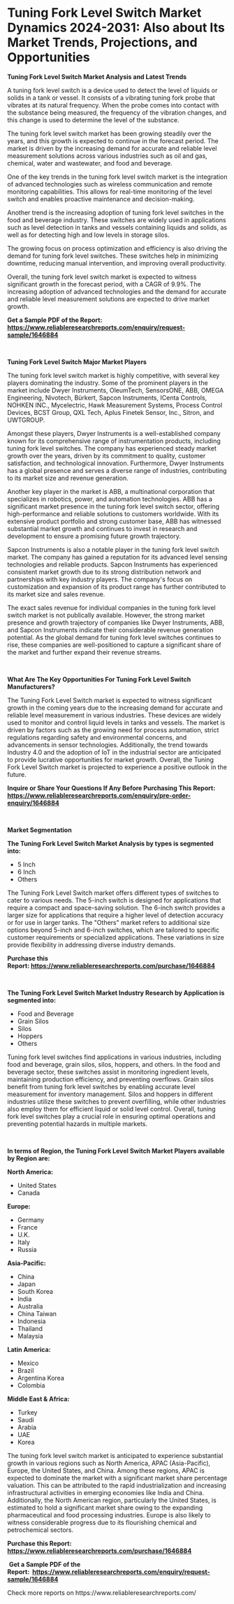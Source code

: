 <p><h1>Tuning Fork Level Switch Market Dynamics 2024-2031: Also about Its Market Trends, Projections, and Opportunities</h1></p><p><strong>Tuning Fork Level Switch Market Analysis and Latest Trends</strong></p>
<p><p>A tuning fork level switch is a device used to detect the level of liquids or solids in a tank or vessel. It consists of a vibrating tuning fork probe that vibrates at its natural frequency. When the probe comes into contact with the substance being measured, the frequency of the vibration changes, and this change is used to determine the level of the substance.</p><p>The tuning fork level switch market has been growing steadily over the years, and this growth is expected to continue in the forecast period. The market is driven by the increasing demand for accurate and reliable level measurement solutions across various industries such as oil and gas, chemical, water and wastewater, and food and beverage. </p><p>One of the key trends in the tuning fork level switch market is the integration of advanced technologies such as wireless communication and remote monitoring capabilities. This allows for real-time monitoring of the level switch and enables proactive maintenance and decision-making.</p><p>Another trend is the increasing adoption of tuning fork level switches in the food and beverage industry. These switches are widely used in applications such as level detection in tanks and vessels containing liquids and solids, as well as for detecting high and low levels in storage silos.</p><p>The growing focus on process optimization and efficiency is also driving the demand for tuning fork level switches. These switches help in minimizing downtime, reducing manual intervention, and improving overall productivity.</p><p>Overall, the tuning fork level switch market is expected to witness significant growth in the forecast period, with a CAGR of 9.9%. The increasing adoption of advanced technologies and the demand for accurate and reliable level measurement solutions are expected to drive market growth.</p></p>
<p><strong>Get a Sample PDF of the Report:&nbsp; <a href="https://www.reliableresearchreports.com/enquiry/request-sample/1646884">https://www.reliableresearchreports.com/enquiry/request-sample/1646884</a></strong></p>
<p>&nbsp;</p>
<p><strong>Tuning Fork Level Switch Major Market Players</strong></p>
<p><p>The tuning fork level switch market is highly competitive, with several key players dominating the industry. Some of the prominent players in the market include Dwyer Instruments, OleumTech, SensorsONE, ABB, OMEGA Engineering, Nivotech, Bürkert, Sapcon Instruments, ICenta Controls, NOHKEN INC., Mycelectric, Hawk Measurement Systems, Process Control Devices, BCST Group, QXL Tech, Aplus Finetek Sensor, Inc., Sitron, and UWTGROUP.</p><p>Amongst these players, Dwyer Instruments is a well-established company known for its comprehensive range of instrumentation products, including tuning fork level switches. The company has experienced steady market growth over the years, driven by its commitment to quality, customer satisfaction, and technological innovation. Furthermore, Dwyer Instruments has a global presence and serves a diverse range of industries, contributing to its market size and revenue generation.</p><p>Another key player in the market is ABB, a multinational corporation that specializes in robotics, power, and automation technologies. ABB has a significant market presence in the tuning fork level switch sector, offering high-performance and reliable solutions to customers worldwide. With its extensive product portfolio and strong customer base, ABB has witnessed substantial market growth and continues to invest in research and development to ensure a promising future growth trajectory.</p><p>Sapcon Instruments is also a notable player in the tuning fork level switch market. The company has gained a reputation for its advanced level sensing technologies and reliable products. Sapcon Instruments has experienced consistent market growth due to its strong distribution network and partnerships with key industry players. The company's focus on customization and expansion of its product range has further contributed to its market size and sales revenue.</p><p>The exact sales revenue for individual companies in the tuning fork level switch market is not publically available. However, the strong market presence and growth trajectory of companies like Dwyer Instruments, ABB, and Sapcon Instruments indicate their considerable revenue generation potential. As the global demand for tuning fork level switches continues to rise, these companies are well-positioned to capture a significant share of the market and further expand their revenue streams.</p></p>
<p>&nbsp;</p>
<p><strong>What Are The Key Opportunities For Tuning Fork Level Switch Manufacturers?</strong></p>
<p><p>The Tuning Fork Level Switch market is expected to witness significant growth in the coming years due to the increasing demand for accurate and reliable level measurement in various industries. These devices are widely used to monitor and control liquid levels in tanks and vessels. The market is driven by factors such as the growing need for process automation, strict regulations regarding safety and environmental concerns, and advancements in sensor technologies. Additionally, the trend towards Industry 4.0 and the adoption of IoT in the industrial sector are anticipated to provide lucrative opportunities for market growth. Overall, the Tuning Fork Level Switch market is projected to experience a positive outlook in the future.</p></p>
<p><strong>Inquire or Share Your Questions If Any Before Purchasing This Report: <a href="https://www.reliableresearchreports.com/enquiry/pre-order-enquiry/1646884">https://www.reliableresearchreports.com/enquiry/pre-order-enquiry/1646884</a></strong></p>
<p>&nbsp;</p>
<p><strong>Market Segmentation</strong></p>
<p><strong>The Tuning Fork Level Switch Market Analysis by types is segmented into:</strong></p>
<p><ul><li>5 Inch</li><li>6 Inch</li><li>Others</li></ul></p>
<p><p>The Tuning Fork Level Switch market offers different types of switches to cater to various needs. The 5-inch switch is designed for applications that require a compact and space-saving solution. The 6-inch switch provides a larger size for applications that require a higher level of detection accuracy or for use in larger tanks. The "Others" market refers to additional size options beyond 5-inch and 6-inch switches, which are tailored to specific customer requirements or specialized applications. These variations in size provide flexibility in addressing diverse industry demands.</p></p>
<p><strong>Purchase this Report:&nbsp;<a href="https://www.reliableresearchreports.com/purchase/1646884">https://www.reliableresearchreports.com/purchase/1646884</a></strong></p>
<p>&nbsp;</p>
<p><strong>The Tuning Fork Level Switch Market Industry Research by Application is segmented into:</strong></p>
<p><ul><li>Food and Beverage</li><li>Grain Silos</li><li>Silos</li><li>Hoppers</li><li>Others</li></ul></p>
<p><p>Tuning fork level switches find applications in various industries, including food and beverage, grain silos, silos, hoppers, and others. In the food and beverage sector, these switches assist in monitoring ingredient levels, maintaining production efficiency, and preventing overflows. Grain silos benefit from tuning fork level switches by enabling accurate level measurement for inventory management. Silos and hoppers in different industries utilize these switches to prevent overfilling, while other industries also employ them for efficient liquid or solid level control. Overall, tuning fork level switches play a crucial role in ensuring optimal operations and preventing potential hazards in multiple markets.</p></p>
<p>&nbsp;</p>
<p><strong>In terms of Region, the Tuning Fork Level Switch Market Players available by Region are:</strong></p>
<p>
    <p> <strong> North America: </strong>
        <ul>
            <li>United States</li>
            <li>Canada</li>
        </ul>
        </p> 
    <p> <strong> Europe: </strong>
        <ul>
            <li>Germany</li>
            <li>France</li>
            <li>U.K.</li>
            <li>Italy</li>
            <li>Russia</li>
        </ul>
        </p> 
    <p> <strong> Asia-Pacific: </strong>
        <ul>
            <li>China</li>
            <li>Japan</li>
            <li>South Korea</li>
            <li>India</li>
            <li>Australia</li>
            <li>China Taiwan</li>
            <li>Indonesia</li>
            <li>Thailand</li>
            <li>Malaysia</li>
        </ul>
        </p> 
    <p> <strong> Latin America: </strong>
        <ul>
            <li>Mexico</li>
            <li>Brazil</li>
            <li>Argentina Korea</li>
            <li>Colombia</li>
        </ul>
        </p> 
    <p> <strong> Middle East & Africa: </strong>
        <ul>
            <li>Turkey</li>
            <li>Saudi</li>
            <li>Arabia</li>
            <li>UAE</li>
            <li>Korea</li>
        </ul>
    </p>
    </p>
<p><p>The tuning fork level switch market is anticipated to experience substantial growth in various regions such as North America, APAC (Asia-Pacific), Europe, the United States, and China. Among these regions, APAC is expected to dominate the market with a significant market share percentage valuation. This can be attributed to the rapid industrialization and increasing infrastructural activities in emerging economies like India and China. Additionally, the North American region, particularly the United States, is estimated to hold a significant market share owing to the expanding pharmaceutical and food processing industries. Europe is also likely to witness considerable progress due to its flourishing chemical and petrochemical sectors.</p></p>
<p><strong>Purchase this Report: <a href="https://www.reliableresearchreports.com/purchase/1646884">https://www.reliableresearchreports.com/purchase/1646884</a></strong></p>
<p>&nbsp;<strong>Get a Sample PDF of the Report:&nbsp;&nbsp;<a href="https://www.reliableresearchreports.com/enquiry/request-sample/1646884">https://www.reliableresearchreports.com/enquiry/request-sample/1646884</a></strong></p>
<p><strong></strong></p>
<p>Check more reports on https://www.reliableresearchreports.com/</p>
